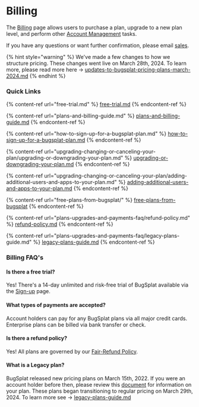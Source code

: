 # Billing

The [Billing](https://app.bugsplat.com/v2/company/billing) page allows users to purchase a plan, upgrade to a new plan level, and perform other [Account Management](upgrading-changing-or-canceling-your-plan/managing-payment-details.md) tasks.

If you have any questions or want further confirmation, please email [sales](mailto:sales@bugsplat.com).

{% hint style="warning" %}
We've made a few changes to how we structure pricing.  These changes went live on March 28th, 2024.  To learn more, please read more here -> [updates-to-bugsplat-pricing-plans-march-2024.md](plans-upgrades-and-payments-faq/updates-to-bugsplat-pricing-plans-march-2024.md "mention")
{% endhint %}

### Quick Links

{% content-ref url="free-trial.md" %}
[free-trial.md](free-trial.md)
{% endcontent-ref %}

{% content-ref url="plans-and-billing-guide.md" %}
[plans-and-billing-guide.md](plans-and-billing-guide.md)
{% endcontent-ref %}

{% content-ref url="how-to-sign-up-for-a-bugsplat-plan.md" %}
[how-to-sign-up-for-a-bugsplat-plan.md](how-to-sign-up-for-a-bugsplat-plan.md)
{% endcontent-ref %}

{% content-ref url="upgrading-changing-or-canceling-your-plan/upgrading-or-downgrading-your-plan.md" %}
[upgrading-or-downgrading-your-plan.md](upgrading-changing-or-canceling-your-plan/upgrading-or-downgrading-your-plan.md)
{% endcontent-ref %}

{% content-ref url="upgrading-changing-or-canceling-your-plan/adding-additional-users-and-apps-to-your-plan.md" %}
[adding-additional-users-and-apps-to-your-plan.md](upgrading-changing-or-canceling-your-plan/adding-additional-users-and-apps-to-your-plan.md)
{% endcontent-ref %}

{% content-ref url="free-plans-from-bugsplat/" %}
[free-plans-from-bugsplat](free-plans-from-bugsplat/)
{% endcontent-ref %}

{% content-ref url="plans-upgrades-and-payments-faq/refund-policy.md" %}
[refund-policy.md](plans-upgrades-and-payments-faq/refund-policy.md)
{% endcontent-ref %}

{% content-ref url="plans-upgrades-and-payments-faq/legacy-plans-guide.md" %}
[legacy-plans-guide.md](plans-upgrades-and-payments-faq/legacy-plans-guide.md)
{% endcontent-ref %}

### Billing FAQ's

#### Is there a free trial?

Yes! There's a 14-day unlimited and risk-free trial of BugSplat available via the [Sign-up](https://app.bugsplat.com/v2/sign-up) page.

#### What types of payments are accepted?

Account holders can pay for any BugSplat plans via all major credit cards. Enterprise plans can be billed via bank transfer or check.

#### Is there a refund policy?

Yes! All plans are governed by our [Fair-Refund Policy](plans-upgrades-and-payments-faq/refund-policy.md).

#### What is a Legacy plan?

BugSplat released new pricing plans on March 15th, 2022. If you were an account holder before then, please review this [document](plans-upgrades-and-payments-faq/legacy-plans-guide.md) for information on your plan.  These plans began transitioning to regular pricing on March 29th, 2024.  To learn more see -> [legacy-plans-guide.md](plans-upgrades-and-payments-faq/legacy-plans-guide.md "mention")
